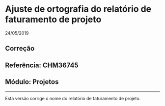 # Ajuste de ortografia do relatório de faturamento de projeto
24/05/2019
## Correção
## Referência: CHM36745
## Módulo: Projetos
***

Esta versão corrige o nome do relatório de faturamento de projeto.